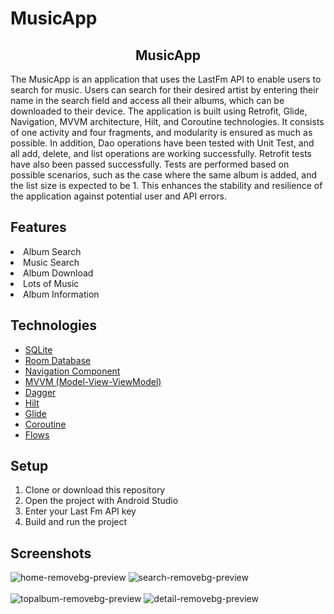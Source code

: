 # MusicApp
<div align="center"><h2>MusicApp</h2> </div>


 <p>The MusicApp is an application that uses the LastFm API to enable users to search for music. Users can search for their desired artist by entering their name in the search field and access all their albums, which can be downloaded to their device. The application is built using Retrofit, Glide, Navigation, MVVM architecture, Hilt, and Coroutine technologies. It consists of one activity and four fragments, and modularity is ensured as much as possible. In addition, Dao operations have been tested with Unit Test, and all add, delete, and list operations are working successfully. Retrofit tests have also been passed successfully. Tests are performed based on possible scenarios, such as the case where the same album is added, and the list size is expected to be 1. This enhances the stability and resilience of the application against potential user and API errors.</p>

## Features
  <List>
        <li>Album Search</li>
        <li>Music Search</li>
        <li>Album Download</li>
        <li>Lots of Music</li>
        <li>Album Information</li>
        <liClean Interface</li>
      </List>

## Technologies

- [SQLite](https://www.sqlite.org/)
- [Room Database](https://developer.android.com/topic/libraries/architecture/room)
- [Navigation Component](https://developer.android.com/guide/navigation)
- [MVVM (Model-View-ViewModel)](https://developer.android.com/jetpack/docs/guide#recommended-app-arch)
- [Dagger](https://dagger.dev)
- [Hilt](https://developer.android.com/training/dependency-injection/hilt-android)
- [Glide](https://github.com/bumptech/glide)
- [Coroutine](https://developer.android.com/kotlin/coroutines)
- [Flows](https://developer.android.com/kotlin/flow)

## Setup
1. Clone or download this repository
2. Open the project with Android Studio
3. Enter your Last Fm API key
4. Build and run the project


## Screenshots

![home-removebg-preview](https://user-images.githubusercontent.com/100201401/225551188-efa1470b-868c-47c1-bff4-4ae298ec5165.png)
![search-removebg-preview](https://user-images.githubusercontent.com/100201401/225551200-107cd1d9-fccb-416b-9239-d5191cd321f5.png)
  </br>  </br>
![topalbum-removebg-preview](https://user-images.githubusercontent.com/100201401/225551324-80a8ea77-e12c-4ee6-85ce-95dc06d4a6fe.png)
![detail-removebg-preview](https://user-images.githubusercontent.com/100201401/225551358-270bf6b5-6fef-4b29-95d3-0285832beaa8.png)
